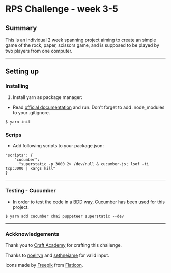 # RPS Challenge - week 3-5
## Summary
This is an individual 2 week spanning project aiming to create an simple game of the rock, paper, scissors game, and is supposed to be played by two players from one computer.
______________
## Setting up
### Installing
1. Install yarn as package manager:
- Read [official documentation](https://yarnpkg.com/en/docs/install) and run. Don't forget to add .node_modules to your .gitignore.
````
$ yarn init
`````

### Scrips
- Add following scripts to your package.json:
`````
"scripts": {
    "cucumber":
      "superstatic -p 3000 2> /dev/null & cucumber-js; lsof -ti tcp:3000 | xargs kill"
}
`````

__________
### Testing - Cucumber
- In order to test the code in a BDD way, Cucumber has been used for this project. 
`````
$ yarn add cucumber chai puppeteer superstatic --dev
``````
____________
### Ackknowledgements
Thank you to [Craft Academy](https://craftacademy.se/) for crafting this challenge.

Thanks to [noelryn](https://github.com/Noelryn) and [sethnejame](https://github.com/sethnejame) for valid input. 

Icons made by [Freepik](https://www.freepik.com/) from [Flaticon](www.flaticon.com).